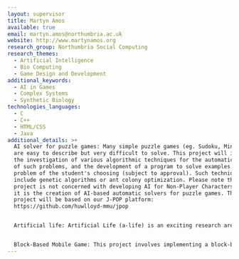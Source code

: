 ```yaml
---
layout: supervisor
title: Martyn Amos
available: true
email: martyn.amos@northumbria.ac.uk
website: http://www.martynamos.org
research_group: Northumbria Social Computing
research_themes:
  - Artificial Intelligence
  - Bio Computing
  - Game Design and Development
additional_keywords:
  - AI in Games
  - Complex Systems
  - Synthetic Biology
technologies_languages:
  - C
  - C++
  - HTML/CSS
  - Java
additional_details: >+
  AI solver for puzzle games: Many simple puzzle games (eg. Sudoku, Minesweeper)
  are easy to describe but very difficult to solve. This project will involve
  the investigation of various algorithmic techniques for the automatic solution
  of such problems, and the development of a program to solve examples of a
  problem of the student's choosing (subject to approval). Such techniques may
  include genetic algorithms or ant colony optimization. Please note that this
  project is not concerned with developing AI for Non-Player Characters; rather,
  it is the creation of AI-based automatic solvers for puzzle games. This
  project will be based on our J-POP platform:
  https://github.com/huwlloyd-mmu/jpop


  Artificial life: Artificial Life (a-life) is an exciting research area at the intersections of computer science, biology, economics, engineering, mathematics, and other disciplines. Fundamentally, a-life researchers use computational methods to study "life as it could be" - that is, we use models and simulations to help us understand systems as diverse as ant colonies, economies and populations of bacterial cells. For this project, you will select an area of interest to you (in consultation with me), and then investigate it using computational methods such as agent-based simulation.


  Block-Based Mobile Game: This project involves implementing a block-based puzzle game, according to a given specification. The game I have in mind is based on one I wrote for the Acorn Electron, way back in the mists of time (1986!) It should be implemented on a mobile platform, if possible. The project will require good programming skills.
---
```

